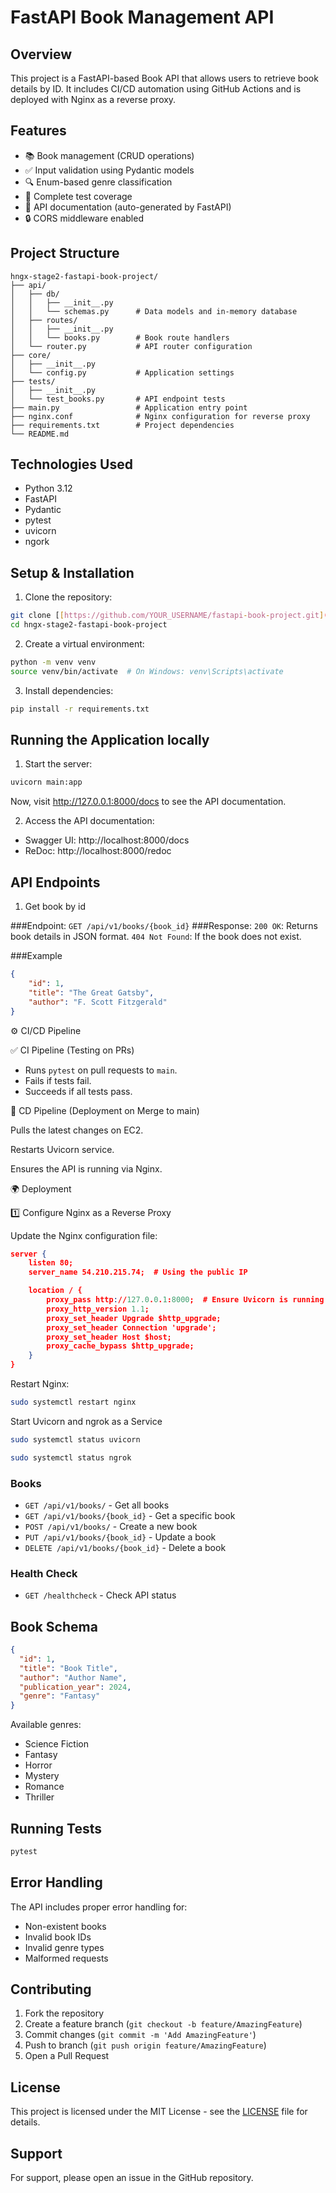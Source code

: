 # FastAPI Book Management API

## Overview

This project is a FastAPI-based Book API that allows users to retrieve book details by ID. It includes CI/CD automation using GitHub Actions and is deployed with Nginx as a reverse proxy.

## Features

- 📚 Book management (CRUD operations)
- ✅ Input validation using Pydantic models
- 🔍 Enum-based genre classification
- 🧪 Complete test coverage
- 📝 API documentation (auto-generated by FastAPI)
- 🔒 CORS middleware enabled

## Project Structure

```
hngx-stage2-fastapi-book-project/
├── api/
│   ├── db/
│   │   ├── __init__.py
│   │   └── schemas.py      # Data models and in-memory database
│   ├── routes/
│   │   ├── __init__.py
│   │   └── books.py        # Book route handlers
│   └── router.py           # API router configuration
├── core/
│   ├── __init__.py
│   └── config.py           # Application settings
├── tests/
│   ├── __init__.py
│   └── test_books.py       # API endpoint tests
├── main.py                 # Application entry point
├── nginx.conf              # Nginx configuration for reverse proxy   
├── requirements.txt        # Project dependencies
└── README.md
```

## Technologies Used

- Python 3.12
- FastAPI
- Pydantic
- pytest
- uvicorn
- ngork

## Setup & Installation

1. Clone the repository:

```bash
git clone [[https://github.com/YOUR_USERNAME/fastapi-book-project.git](https://github.com/dany-gaga/hngx-stage2-fastapi-book-project/tree/main)](https://github.com/dany-gaga/hngx-stage2-fastapi-book-project)
cd hngx-stage2-fastapi-book-project
```

2. Create a virtual environment:

```bash
python -m venv venv
source venv/bin/activate  # On Windows: venv\Scripts\activate
```

3. Install dependencies:

```bash
pip install -r requirements.txt
```

## Running the Application locally

1. Start the server:

```bash
uvicorn main:app
```
Now, visit http://127.0.0.1:8000/docs to see the API documentation.

2. Access the API documentation:

- Swagger UI: http://localhost:8000/docs
- ReDoc: http://localhost:8000/redoc

## API Endpoints
1. Get book by id

###Endpoint: `GET /api/v1/books/{book_id}`
###Response: `200 OK`: Returns book details in JSON format.
              `404 Not Found`: If the book does not exist.

###Example
```json
{
    "id": 1,
    "title": "The Great Gatsby",
    "author": "F. Scott Fitzgerald"
}
```

⚙️ CI/CD Pipeline

✅ CI Pipeline (Testing on PRs)

- Runs `pytest` on pull requests to `main`.
- Fails if tests fail.
- Succeeds if all tests pass.

🚀 CD Pipeline (Deployment on Merge to main)

Pulls the latest changes on EC2.

Restarts Uvicorn service.

Ensures the API is running via Nginx.


🌍 Deployment

1️⃣ Configure Nginx as a Reverse Proxy

Update the Nginx configuration file:

```json
server {  
    listen 80;  
    server_name 54.210.215.74;  # Using the public IP 

    location / {  
        proxy_pass http://127.0.0.1:8000;  # Ensure Uvicorn is running here  
        proxy_http_version 1.1;  
        proxy_set_header Upgrade $http_upgrade;  
        proxy_set_header Connection 'upgrade';  
        proxy_set_header Host $host;  
        proxy_cache_bypass $http_upgrade;  
    }  
} 
```
Restart Nginx:

```bash
sudo systemctl restart nginx
```
Start Uvicorn and ngrok as a Service

```bash
sudo systemctl status uvicorn
```
```bash
sudo systemctl status ngrok
```

### Books

- `GET /api/v1/books/` - Get all books
- `GET /api/v1/books/{book_id}` - Get a specific book
- `POST /api/v1/books/` - Create a new book
- `PUT /api/v1/books/{book_id}` - Update a book
- `DELETE /api/v1/books/{book_id}` - Delete a book

### Health Check

- `GET /healthcheck` - Check API status

## Book Schema

```json
{
  "id": 1,
  "title": "Book Title",
  "author": "Author Name",
  "publication_year": 2024,
  "genre": "Fantasy"
}
```

Available genres:

- Science Fiction
- Fantasy
- Horror
- Mystery
- Romance
- Thriller

## Running Tests

```bash
pytest
```

## Error Handling

The API includes proper error handling for:

- Non-existent books
- Invalid book IDs
- Invalid genre types
- Malformed requests

## Contributing

1. Fork the repository
2. Create a feature branch (`git checkout -b feature/AmazingFeature`)
3. Commit changes (`git commit -m 'Add AmazingFeature'`)
4. Push to branch (`git push origin feature/AmazingFeature`)
5. Open a Pull Request

## License

This project is licensed under the MIT License - see the [LICENSE](LICENSE) file for details.

## Support

For support, please open an issue in the GitHub repository.
